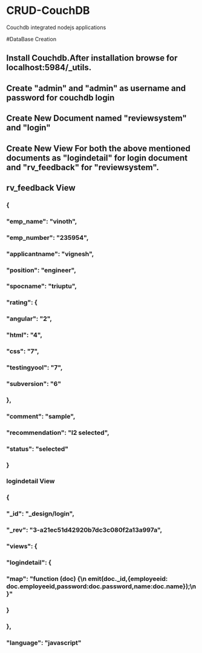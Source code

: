 # CRUD-CouchDB
Couchdb integrated nodejs applications

#DataBase Creation

## Install Couchdb.After installation browse for localhost:5984/_utils.
## Create "admin" and "admin" as username and password for couchdb login

## Create New Document named "reviewsystem" and "login"

## Create New View For both the above mentioned documents as "logindetail" for login document and "rv_feedback" for "reviewsystem".

## rv_feedback View
### {
###  "emp_name": "vinoth",
 ### "emp_number": "235954",
 ### "applicantname": "vignesh",
###  "position": "engineer",
###  "spocname": "triuptu",
###  "rating": {
###    "angular": "2",
 ###   "html": "4",
 ###   "css": "7",
 ###   "testingyool": "7",
 ###   "subversion": "6"
###  },
###  "comment": "sample",
###  "recommendation": "l2 selected",
 ### "status": "selected"
### }

### logindetail View
### {
###   "_id": "_design/login",
###   "_rev": "3-a21ec51d42920b7dc3c080f2a13a997a",
###   "views": {
###     "logindetail": {
 ###     "map": "function (doc) {\n  emit(doc._id,{employeeid: doc.employeeid,password:doc.password,name:doc.name});\n}"
 ###    }
###   },
 ###  "language": "javascript"
